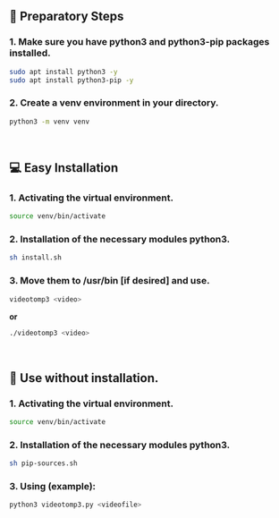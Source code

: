 ## 📄 Preparatory Steps

### 1. Make sure you have python3 and python3-pip packages installed.

```bash
sudo apt install python3 -y
sudo apt install python3-pip -y
```

### 2. Create a venv environment in your directory.

```bash 
python3 -m venv venv
```

<br />

## 💻 Easy Installation

### 1. Activating the virtual environment.
```bash
source venv/bin/activate
```

### 2. Installation of the necessary modules python3.
```bash
sh install.sh
```

### 3. Move them to /usr/bin [if desired] and use.
```bash
videotomp3 <video>
```

<b>or</b> 

```bash
./videotomp3 <video>
```

<br />

## 📖 Use without installation.

### 1. Activating the virtual environment.
```bash
source venv/bin/activate
```

### 2. Installation of the necessary modules python3.
```bash
sh pip-sources.sh
```

### 3. Using (example):
```python
python3 videotomp3.py <videofile>
```

